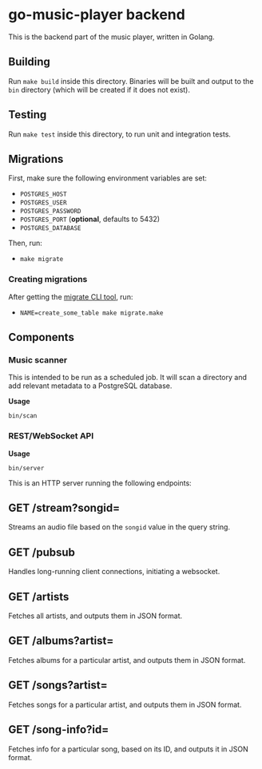 # go-music-player backend

This is the backend part of the music player, written in Golang.

## Building

Run `make build` inside this directory. Binaries will be built and output to the `bin` directory (which will be created if it does not exist).

## Testing

Run `make test` inside this directory, to run unit and integration tests.

## Migrations

First, make sure the following environment variables are set:

- `POSTGRES_HOST`
- `POSTGRES_USER`
- `POSTGRES_PASSWORD`
- `POSTGRES_PORT` (**optional**, defaults to 5432)
- `POSTGRES_DATABASE`

Then, run:

- `make migrate`

### Creating migrations

After getting the [migrate CLI tool](https://github.com/golang-migrate/migrate/tree/master/cmd/migrate), run:

- `NAME=create_some_table make migrate.make`

## Components

### Music scanner

This is intended to be run as a scheduled job. It will scan a directory and add relevant metadata to a PostgreSQL database.

**Usage**

`bin/scan`

### REST/WebSocket API

**Usage**

`bin/server`

This is an HTTP server running the following endpoints:

## GET /stream?songid=<id>

Streams an audio file based on the `songid` value in the query string.

##  GET /pubsub

Handles long-running client connections, initiating a websocket.

## GET /artists

Fetches all artists, and outputs them in JSON format.

## GET /albums?artist=<artist>

Fetches albums for a particular artist, and outputs them in JSON format.

## GET /songs?artist=<artist>

Fetches songs for a particular artist, and outputs them in JSON format.

## GET /song-info?id=<id>

Fetches info for a particular song, based on its ID, and outputs it in JSON format.
